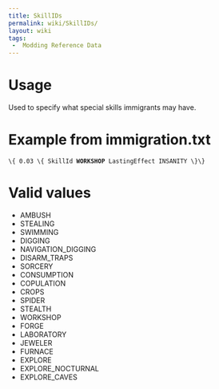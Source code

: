 ```yaml
---
title: SkillIDs
permalink: wiki/SkillIDs/
layout: wiki
tags:
 -  Modding Reference Data
---
```


Usage
=====

Used to specify what special skills immigrants may have.

Example from immigration.txt
============================

`\{ 0.03 \{ SkillId `**`WORKSHOP`**` LastingEffect INSANITY \}\}`

Valid values
============

-   AMBUSH
-   STEALING
-   SWIMMING
-   DIGGING
-   NAVIGATION\_DIGGING
-   DISARM\_TRAPS
-   SORCERY
-   CONSUMPTION
-   COPULATION
-   CROPS
-   SPIDER
-   STEALTH
-   WORKSHOP
-   FORGE
-   LABORATORY
-   JEWELER
-   FURNACE
-   EXPLORE
-   EXPLORE\_NOCTURNAL
-   EXPLORE\_CAVES

